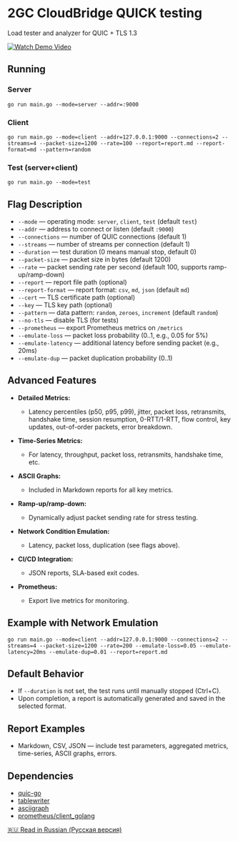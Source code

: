 # 2GC CloudBridge QUICK testing

Load tester and analyzer for QUIC + TLS 1.3

[![Watch Demo Video](https://customer-aedqzjrbponeadcg.cloudflarestream.com/d31af3803090bcb58597de9fe685a746/thumbnails/thumbnail.jpg)](https://customer-aedqzjrbponeadcg.cloudflarestream.com/d31af3803090bcb58597de9fe685a746/watch)

## Running

### Server

```
go run main.go --mode=server --addr=:9000
```

### Client

```
go run main.go --mode=client --addr=127.0.0.1:9000 --connections=2 --streams=4 --packet-size=1200 --rate=100 --report=report.md --report-format=md --pattern=random
```

### Test (server+client)

```
go run main.go --mode=test
```

## Flag Description

* `--mode` — operating mode: `server`, `client`, `test` (default `test`)
* `--addr` — address to connect or listen (default `:9000`)
* `--connections` — number of QUIC connections (default 1)
* `--streams` — number of streams per connection (default 1)
* `--duration` — test duration (0 means manual stop, default 0)
* `--packet-size` — packet size in bytes (default 1200)
* `--rate` — packet sending rate per second (default 100, supports ramp-up/ramp-down)
* `--report` — report file path (optional)
* `--report-format` — report format: `csv`, `md`, `json` (default `md`)
* `--cert` — TLS certificate path (optional)
* `--key` — TLS key path (optional)
* `--pattern` — data pattern: `random`, `zeroes`, `increment` (default `random`)
* `--no-tls` — disable TLS (for tests)
* `--prometheus` — export Prometheus metrics on `/metrics`
* `--emulate-loss` — packet loss probability (0..1, e.g., 0.05 for 5%)
* `--emulate-latency` — additional latency before sending packet (e.g., 20ms)
* `--emulate-dup` — packet duplication probability (0..1)

## Advanced Features

* **Detailed Metrics:**

  * Latency percentiles (p50, p95, p99), jitter, packet loss, retransmits, handshake time, session resumption, 0-RTT/1-RTT, flow control, key updates, out-of-order packets, error breakdown.
* **Time-Series Metrics:**

  * For latency, throughput, packet loss, retransmits, handshake time, etc.
* **ASCII Graphs:**

  * Included in Markdown reports for all key metrics.
* **Ramp-up/ramp-down:**

  * Dynamically adjust packet sending rate for stress testing.
* **Network Condition Emulation:**

  * Latency, packet loss, duplication (see flags above).
* **CI/CD Integration:**

  * JSON reports, SLA-based exit codes.
* **Prometheus:**

  * Export live metrics for monitoring.

## Example with Network Emulation

```
go run main.go --mode=client --addr=127.0.0.1:9000 --connections=2 --streams=4 --packet-size=1200 --rate=200 --emulate-loss=0.05 --emulate-latency=20ms --emulate-dup=0.01 --report=report.md
```

## Default Behavior

* If `--duration` is not set, the test runs until manually stopped (Ctrl+C).
* Upon completion, a report is automatically generated and saved in the selected format.

## Report Examples

* Markdown, CSV, JSON — include test parameters, aggregated metrics, time-series, ASCII graphs, errors.

## Dependencies

* [quic-go](https://github.com/lucas-clemente/quic-go)
* [tablewriter](https://github.com/olekukonko/tablewriter)
* [asciigraph](https://github.com/guptarohit/asciigraph)
* [prometheus/client\_golang](https://github.com/prometheus/client_golang)


[🇷🇺 Read in Russian (Русская версия)](README_RU.md) 